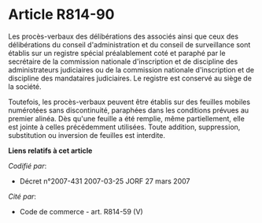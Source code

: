 # Article R814-90

Les procès-verbaux des délibérations des associés ainsi que ceux des délibérations du conseil d'administration et du conseil
de surveillance sont établis sur un registre spécial préalablement coté et paraphé par le secrétaire de la commission
nationale d'inscription et de discipline des administrateurs judiciaires ou de la commission nationale d'inscription et de
discipline des mandataires judiciaires. Le registre est conservé au siège de la société.

Toutefois, les procès-verbaux peuvent être établis sur des feuilles mobiles numérotées sans discontinuité, paraphées dans les
conditions prévues au premier alinéa. Dès qu'une feuille a été remplie, même partiellement, elle est jointe à celles
précédemment utilisées. Toute addition, suppression, substitution ou inversion de feuilles est interdite.

**Liens relatifs à cet article**

_Codifié par_:

  - Décret n°2007-431 2007-03-25 JORF 27 mars 2007

_Cité par_:

  - Code de commerce - art. R814-59 (V)
